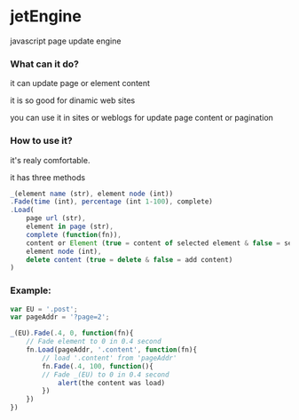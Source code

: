 # jetEngine
 javascript page update engine

### What can it do?
it can update page or element content

it is so good for dinamic web sites

you can use it in sites or weblogs for update page content or pagination

### How to use it?
it's realy comfortable.

it has three methods

```javascript
_(element name (str), element node (int))
.Fade(time (int), percentage (int 1-100), complete)
.Load(
	page url (str), 
	element in page (str), 
	complete (function(fn)), 
	content or Element (true = content of selected element & false = selected element), 
	element node (int), 
	delete content (true = delete & false = add content)
)
```
### Example: 
```javascript
var EU = '.post';
var pageAddr = '?page=2';

_(EU).Fade(.4, 0, function(fn){
	// Fade element to 0 in 0.4 second
	fn.Load(pageAddr, '.content', function(fn){
		// load '.content' from 'pageAddr'
		fn.Fade(.4, 100, function(){
		// Fade _(EU) to 0 in 0.4 second
			alert(the content was load)
		})
	})
})
```
